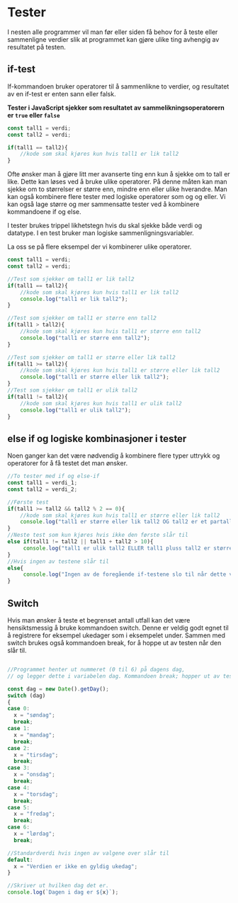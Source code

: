 # Tester

I nesten alle programmer vil man før eller siden få behov for å teste eller sammenligne verdier slik at programmet kan gjøre ulike ting avhengig av resultatet på testen.

## if-test

If-kommandoen bruker operatorer til å sammenlikne to verdier, og resultatet av en if-test er enten sann eller falsk.

**Tester i JavaScript sjekker som resultatet av sammelikningsoperatorern er `true` eller `false`**

``` javascript
const tall1 = verdi;
const tall2 = verdi;

if(tall1 == tall2){
    //kode som skal kjøres kun hvis tall1 er lik tall2
}
```

Ofte ønsker man å gjøre litt mer avanserte ting enn kun å sjekke om to tall er like. Dette kan løses ved å bruke ulike operatorer. På denne måten kan man sjekke om to størrelser er større enn, mindre enn eller ulike hverandre. Man kan også kombinere flere tester med logiske operatorer som og og eller. Vi kan også lage større og mer sammensatte tester ved å kombinere kommandoene if og else.

I tester brukes trippel likhetstegn hvis du skal sjekke både verdi og datatype. I en test bruker man logiske sammenligningsvariabler.

La oss se på flere eksempel der vi kombinerer ulike operatorer.

``` javascript
const tall1 = verdi;
const tall2 = verdi;

//Test som sjekker om tall1 er lik tall2
if(tall1 == tall2){
    //kode som skal kjøres kun hvis tall1 er lik tall2
    console.log("tall1 er lik tall2");
}

//Test som sjekker om tall1 er større enn tall2
if(tall1 > tall2){
    //kode som skal kjøres kun hvis tall1 er større enn tall2
    console.log("tall1 er større enn tall2");
}

//Test som sjekker om tall1 er større eller lik tall2
if(tall1 >= tall2){
    //kode som skal kjøres kun hvis tall1 er større eller lik tall2
    console.log("tall1 er større eller lik tall2");
}
//Test som sjekker om tall1 er ulik tall2
if(tall1 != tall2){
    //kode som skal kjøres kun hvis tall1 er ulik tall2
    console.log("tall1 er ulik tall2");
}
```

## else if og logiske kombinasjoner i tester

Noen ganger kan det være nødvendig å kombinere flere typer uttrykk og operatorer for å få testet det man ønsker.

``` javascript
//To tester med if og else-if
const tall1 = verdi_1;
const tall2 = verdi_2;

//Første test
if(tall1 >= tall2 && tall2 % 2 == 0){
    //kode som skal kjøres kun hvis tall1 er større eller lik tall2
    console.log("tall1 er større eller lik tall2 OG tall2 er et partall");
}
//Neste test som kun kjøres hvis ikke den første slår til
else if(tall1 != tall2 || tall1 + tall2 > 10){
     console.log("tall1 er ulik tall2 ELLER tall1 pluss tall2 er større enn 10");
}
//Hvis ingen av testene slår til
else{
     console.log("Ingen av de foregående if-testene slo til når dette vises");
}
```

## Switch

Hvis man ønsker å teste et begrenset antall utfall kan det være hensiktsmessig å bruke kommandoen switch. Denne er veldig godt egnet til å registrere for eksempel ukedager som i eksempelet under. Sammen med switch brukes også kommandoen break, for å hoppe ut av testen når den slår til.

``` javascript

//Programmet henter ut nummeret (0 til 6) på dagens dag,
// og legger dette i variabelen dag. Kommandoen break; hopper ut av testen.

const dag = new Date().getDay();
switch (dag)
{
case 0:
  x = "søndag";
  break;
case 1:
  x = "mandag";
  break;
case 2:
  x = "tirsdag";
  break;
case 3:
  x = "onsdag";
  break;
case 4:
  x = "torsdag";
  break;
case 5:
  x = "fredag";
  break;
case 6:
  x = "lørdag";
  break;

//Standardverdi hvis ingen av valgene over slår til
default:
  x = "Verdien er ikke en gyldig ukedag";
}

//Skriver ut hvilken dag det er.
console.log(`Dagen i dag er ${x}`);
```
